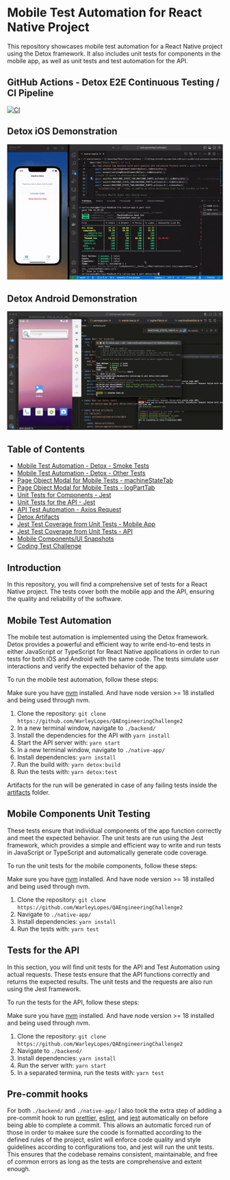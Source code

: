 # Mobile Test Automation for React Native Project

This repository showcases mobile test automation for a React Native project using the Detox framework. It also includes unit tests for components in the mobile app, as well as unit tests and test automation for the API.

## GitHub Actions - Detox E2E Continuous Testing / CI Pipeline

[![CI](https://github.com/WarleyLopes/QAEngineeringChallenge2/actions/workflows/actions.yml/badge.svg)](https://github.com/WarleyLopes/QAEngineeringChallenge2/actions/workflows/actions.yml)


## Detox iOS Demonstration

![Detox iOS Demonstration](./native-app/artifacts/detox-demo.gif)

## Detox Android Demonstration

![Detox Android Demonstration](./native-app/artifacts/detox_android_demo.gif)

## Table of Contents

- [Mobile Test Automation - Detox - Smoke Tests](./native-app/e2e/smoke.test.js)
- [Mobile Test Automation - Detox - Other Tests](./native-app/e2e/other.test.js)
- [Page Object Modal for Mobile Tests - machineStateTab](./native-app/e2e/test-assets/screens/machineStateTab.ts)
- [Page Object Modal for Mobile Tests - logPartTab](./native-app/e2e/test-assets/screens/logPartTab.ts)
- [Unit Tests for Components - Jest](./native-app/components/__tests__/MachineScore.test.tsx)
- [Unit Tests for the API - Jest](./backend/__tests__/calculate.test.ts)
- [API Test Automation - Axios Request](./backend/__tests__/api.test.ts)
- [Detox Artifacts](./native-app/artifacts/)
- [Jest Test Coverage from Unit Tests - Mobile App](./native-app/coverage/lcov-report/index.html)
- [Jest Test Coverage from Unit Tests - API](./backend/coverage/lcov-report/index.html)
- [Mobile Components/UI Snapshots](./native-app/components/__tests__/__snapshots__/)
- [Coding Test Challenge](https://github.com/BellSantCodingChallenge/QAEngineeringChallenge2?tab=readme-ov-file#bellsant-qa-engineer-coding-challenge)

## Introduction

In this repository, you will find a comprehensive set of tests for a React Native project. The tests cover both the mobile app and the API, ensuring the quality and reliability of the software.

## Mobile Test Automation

The mobile test automation is implemented using the Detox framework. Detox provides a powerful and efficient way to write end-to-end tests in either JavaScript or TypeScript for React Native applications in order to run tests for both iOS and Android with the same code. The tests simulate user interactions and verify the expected behavior of the app.

To run the mobile test automation, follow these steps:

Make sure you have [nvm](https://github.com/nvm-sh/nvm?tab=readme-ov-file#installing-and-updating) installed.
And have node version >= 18 installed and being used through nvm.

1. Clone the repository: `git clone https://github.com/WarleyLopes/QAEngineeringChallenge2`
2. In a new terminal window, navigate to `./backend/`
3. Install the dependencies for the API with `yarn install`
4. Start the API server with: `yarn start`
5. In a new terminal window, navigate to `./native-app/`
6. Install dependencies: `yarn install`
7. Run the build with: `yarn detox:build`
8. Run the tests with: `yarn detox:test`

Artifacts for the run will be generated in case of any failing tests inside the [artifacts](./native-app/artifacts/) folder.

## Mobile Components Unit Testing

These tests ensure that individual components of the app function correctly and meet the expected behavior. The unit tests are run using the Jest framework, which provides a simple and efficient way to write and run tests in JavaScript or TypeScript and automatically generate code coverage.

To run the unit tests for the mobile components, follow these steps:

Make sure you have [nvm](https://github.com/nvm-sh/nvm?tab=readme-ov-file#installing-and-updating) installed.
And have node version >= 18 installed and being used through nvm.

1. Clone the repository: `git clone https://github.com/WarleyLopes/QAEngineeringChallenge2`
2. Navigate to `./native-app/`
3. Install dependencies: `yarn install`
4. Run the tests with: `yarn test`

## Tests for the API

In this section, you will find unit tests for the API and Test Automation using actual requests. These tests ensure that the API functions correctly and returns the expected results. The unit tests and the requests are also run using the Jest framework.

To run the tests for the API, follow these steps:

Make sure you have [nvm](https://github.com/nvm-sh/nvm?tab=readme-ov-file#installing-and-updating) installed.
And have node version >= 18 installed and being used through nvm.

1. Clone the repository: `git clone https://github.com/WarleyLopes/QAEngineeringChallenge2`
2. Navigate to `./backend/`
3. Install dependencies: `yarn install`
4. Run the server with: `yarn start`
5. In a separated termina, run the tests with: `yarn test`

## Pre-commit hooks

For both `./backend/` and `./native-app/` I also took the extra step of adding a pre-commit hook to run [prettier](https://prettier.io/), [eslint](https://eslint.org/), and [jest](https://jestjs.io/) automatically on before being able to complete a commit. This allows an automatic forced run of those in order to makee sure the coode is formatted according to the defined rules of the project, eslint will enforce code quality and style guidelines according to configurations too, and jest will run the unit tests. This ensures that the codebase remains consistent, maintainable, and free of common errors as long as the tests are comprehensive and extent enough.
